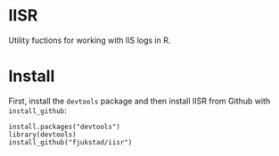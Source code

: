 # IISR

Utility fuctions for working with IIS logs in R.

# Install
First, install the `devtools` package and then install IISR from Github with `install_github`: 

```
install.packages("devtools")
library(devtools)
install_github("fjukstad/iisr")
```

